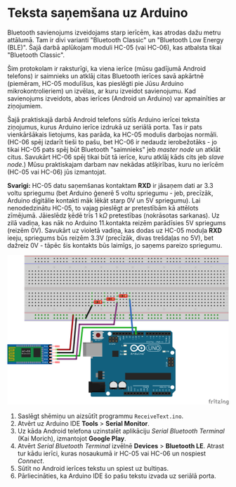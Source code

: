 # Teksta saņemšana uz Arduino

Bluetooth savienojums izveidojams starp ierīcēm, kas atrodas dažu metru attālumā. 
Tam ir divi varianti "Bluetooth Classic" un "Bluetooth Low Energy (BLE)". 
Šajā darbā aplūkojam moduli HC-05 (vai HC-06), kas atbalsta tikai "Bluetooth Classic". 

Šim protokolam ir raksturīgi, ka viena ierīce (mūsu gadījumā Android telefons)
ir saimnieks un atklāj citas Bluetooth ierīces savā apkārtnē (piemēram, HC-05 modulīšus, 
kas pieslēgti pie Jūsu Arduino mikrokontrolieriem) un izvēlas, ar kuru 
izveidot savienojumu. Kad savienojums izveidots, abas ierīces (Android un Arduino)
var apmainīties ar ziņojumiem. 

Šajā praktiskajā darbā Android telefons sūtīs Arduino ierīcei teksta ziņojumus, 
kurus Arduino ierīce izdrukā uz seriālā porta. Tas ir pats vienkāršākais lietojums, 
kas parāda, ka HC-05 modulis darbojas normāli. 
(HC-06 spēj izdarīt tieši to pašu, bet HC-06 ir nedaudz ierobežotāks - jo tikai 
HC-05 pats spēj būt Bluetooth "saimnieks" jeb *master node* un atklāt citus. 
Savukārt HC-06 spēj tikai būt tā ierīce, kuru atklāj kāds cits jeb *slave node*.)
Mūsu praktiskajam darbam nav nekādas atšķirības, kuru no ierīcēm (HC-05 vai HC-06)
jūs izmantojat. 

**Svarīgi:** HC-05 datu saņemšanas kontaktam **RXD** ir jāsaņem dati ar
3.3 voltu spriegumu (bet Arduino ģenerē 5 voltu spriegumu - jeb, precīzāk, 
Arduino digitālie kontakti māk lēkāt starp 0V un 5V spriegumu). 
Lai nenodedzinātu HC-05, to vajag pieslēgt ar pretestībām kā attēlots zīmējumā. 
Jāieslēdz ķēdē trīs $1~\text{k}\Omega$ pretestības (nokrāsotas sarkanas). 
Uz zilā vadiņa, kas nāk no Arduino 11.kontakta reizēm parādīsies 5V spriegums
(reizēm 0V). Savukārt uz violetā vadiņa, kas dodas uz HC-05 moduļa **RXD** ieeju, 
spriegums būs reizēm 3.3V (precīzāk, divas trešdaļas no 5V), bet dažreiz 0V - tāpēc 
šis kontakts būs laimīgs, jo saņems pareizo spriegumu. 

![](ReceiveText_bb.png)

1. Saslēgt shēmiņu un aizsūtīt programmu `ReceiveText.ino`. 
2. Atvērt uz Arduino IDE **Tools** > **Serial Monitor**. 
3. Uz kāda Android telefona uzinstalēt aplikāciju *Serial Bluetooth Terminal* 
   (Kai Morich), izmantojot **Google Play**. 
4. Atvērt *Serial Bluetooth Terminal* izvēlnē **Devices** > **Bluetooth LE**. 
   Atrast tur kādu ierīci, kuras nosaukumā ir HC-05 vai HC-06 un nospiest *Connect*. 
5. Sūtīt no Android ierīces tekstu un spiest uz bultiņas. 
6. Pārliecināties, ka Arduino IDE šo pašu tekstu izvada uz seriālā porta. 